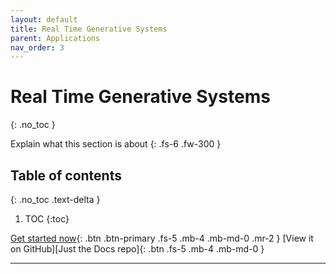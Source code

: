 ```yaml
---
layout: default
title: Real Time Generative Systems
parent: Applications
nav_order: 3
---
```


# Real Time Generative Systems
{: .no_toc }

Explain what this section is about
{: .fs-6 .fw-300 }

## Table of contents
{: .no_toc .text-delta }

1. TOC
{:toc}

[Get started now](#getting-started){: .btn .btn-primary .fs-5 .mb-4 .mb-md-0 .mr-2 }
[View it on GitHub][Just the Docs repo]{: .btn .fs-5 .mb-4 .mb-md-0 }

---
